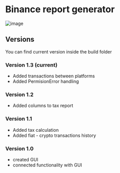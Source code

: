 # Binance report generator
![image](https://github.com/Lipovitsch/binance_report/assets/92733509/8d0a595b-9253-4826-b707-efd1f7585147)

## Versions
You can find current version inside the build folder

### Version 1.3 (current)
- Added transactions between platforms
- Added PermisionError handling

### Version 1.2 
- Added columns to tax report

### Version 1.1
- Added tax calculation
- Added fiat - crypto transactions history

### Version 1.0
- created GUI
- connected functionality with GUI
